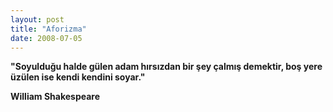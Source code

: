 ```yaml
---
layout: post
title: "Aforizma"
date: 2008-07-05
---
```


**"Soyulduğu halde gülen adam hırsızdan bir şey çalmış demektir, boş yere üzülen ise kendi kendini soyar."**

**William Shakespeare**
